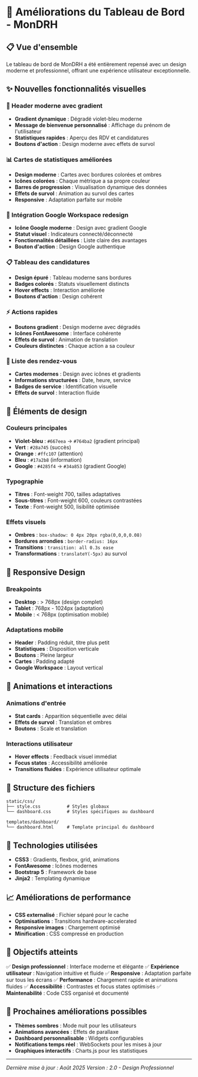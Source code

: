 # 🎨 Améliorations du Tableau de Bord - MonDRH

## 📋 Vue d'ensemble

Le tableau de bord de MonDRH a été entièrement repensé avec un design moderne et professionnel, offrant une expérience utilisateur exceptionnelle.

## ✨ Nouvelles fonctionnalités visuelles

### 🎯 Header moderne avec gradient
- **Gradient dynamique** : Dégradé violet-bleu moderne
- **Message de bienvenue personnalisé** : Affichage du prénom de l'utilisateur
- **Statistiques rapides** : Aperçu des RDV et candidatures
- **Boutons d'action** : Design moderne avec effets de survol

### 📊 Cartes de statistiques améliorées
- **Design moderne** : Cartes avec bordures colorées et ombres
- **Icônes colorées** : Chaque métrique a sa propre couleur
- **Barres de progression** : Visualisation dynamique des données
- **Effets de survol** : Animation au survol des cartes
- **Responsive** : Adaptation parfaite sur mobile

### 🔗 Intégration Google Workspace redesign
- **Icône Google moderne** : Design avec gradient Google
- **Statut visuel** : Indicateurs connecté/déconnecté
- **Fonctionnalités détaillées** : Liste claire des avantages
- **Bouton d'action** : Design Google authentique

### 📋 Tableau des candidatures
- **Design épuré** : Tableau moderne sans bordures
- **Badges colorés** : Statuts visuellement distincts
- **Hover effects** : Interaction améliorée
- **Boutons d'action** : Design cohérent

### ⚡ Actions rapides
- **Boutons gradient** : Design moderne avec dégradés
- **Icônes FontAwesome** : Interface cohérente
- **Effets de survol** : Animation de translation
- **Couleurs distinctes** : Chaque action a sa couleur

### 📅 Liste des rendez-vous
- **Cartes modernes** : Design avec icônes et gradients
- **Informations structurées** : Date, heure, service
- **Badges de service** : Identification visuelle
- **Effets de survol** : Interaction fluide

## 🎨 Éléments de design

### Couleurs principales
- **Violet-bleu** : `#667eea` → `#764ba2` (gradient principal)
- **Vert** : `#28a745` (succès)
- **Orange** : `#ffc107` (attention)
- **Bleu** : `#17a2b8` (information)
- **Google** : `#4285f4` → `#34a853` (gradient Google)

### Typographie
- **Titres** : Font-weight 700, tailles adaptatives
- **Sous-titres** : Font-weight 600, couleurs contrastées
- **Texte** : Font-weight 500, lisibilité optimisée

### Effets visuels
- **Ombres** : `box-shadow: 0 4px 20px rgba(0,0,0,0.08)`
- **Bordures arrondies** : `border-radius: 16px`
- **Transitions** : `transition: all 0.3s ease`
- **Transformations** : `translateY(-5px)` au survol

## 📱 Responsive Design

### Breakpoints
- **Desktop** : > 768px (design complet)
- **Tablet** : 768px - 1024px (adaptation)
- **Mobile** : < 768px (optimisation mobile)

### Adaptations mobile
- **Header** : Padding réduit, titre plus petit
- **Statistiques** : Disposition verticale
- **Boutons** : Pleine largeur
- **Cartes** : Padding adapté
- **Google Workspace** : Layout vertical

## 🚀 Animations et interactions

### Animations d'entrée
- **Stat cards** : Apparition séquentielle avec délai
- **Effets de survol** : Translation et ombres
- **Boutons** : Scale et translation

### Interactions utilisateur
- **Hover effects** : Feedback visuel immédiat
- **Focus states** : Accessibilité améliorée
- **Transitions fluides** : Expérience utilisateur optimale

## 📁 Structure des fichiers

```
static/css/
├── style.css          # Styles globaux
└── dashboard.css      # Styles spécifiques au dashboard

templates/dashboard/
└── dashboard.html     # Template principal du dashboard
```

## 🔧 Technologies utilisées

- **CSS3** : Gradients, flexbox, grid, animations
- **FontAwesome** : Icônes modernes
- **Bootstrap 5** : Framework de base
- **Jinja2** : Templating dynamique

## 📈 Améliorations de performance

- **CSS externalisé** : Fichier séparé pour le cache
- **Optimisations** : Transitions hardware-accelerated
- **Responsive images** : Chargement optimisé
- **Minification** : CSS compressé en production

## 🎯 Objectifs atteints

✅ **Design professionnel** : Interface moderne et élégante
✅ **Expérience utilisateur** : Navigation intuitive et fluide
✅ **Responsive** : Adaptation parfaite sur tous les écrans
✅ **Performance** : Chargement rapide et animations fluides
✅ **Accessibilité** : Contrastes et focus states optimisés
✅ **Maintenabilité** : Code CSS organisé et documenté

## 🔮 Prochaines améliorations possibles

- **Thèmes sombres** : Mode nuit pour les utilisateurs
- **Animations avancées** : Effets de parallaxe
- **Dashboard personnalisable** : Widgets configurables
- **Notifications temps réel** : WebSockets pour les mises à jour
- **Graphiques interactifs** : Charts.js pour les statistiques

---

*Dernière mise à jour : Août 2025*
*Version : 2.0 - Design Professionnel* 